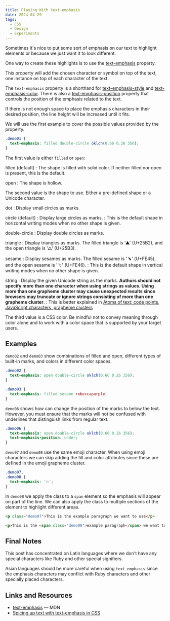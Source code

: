 ```yaml
---
title: Playing With text-emphasis
date: 2024-04-29
tags:
  - CSS
  - Design
  - Experiments
---
```


Sometimes it's nice to put some sort of emphasis on our text to highlight elements or because we just want it to look different.

One way to create these highlights is to use the [text-emphasis](https://developer.mozilla.org/en-US/docs/Web/CSS/text-emphasis) property.

This property will add the chosen character or symbol on top of the text, one instance on top of each character of the text.

The `text-emphasis` property is a shorthand for [text-emphasis-style](https://developer.mozilla.org/en-US/docs/Web/CSS/text-emphasis-style) and [text-emphasis-color](https://developer.mozilla.org/en-US/docs/Web/CSS/text-emphasis-color). There is also a [text-emphasis-position](https://developer.mozilla.org/en-US/docs/Web/CSS/text-emphasis-position) property that controls the position of the emphasis related to the text.

If there is not enough space to place the emphasis characters in their desired position, the line height will be increased until it fits.

We will use the first example to cover the possible values provided by the property.

```css
.demo01 {
  text-emphasis: filled double-circle oklch(0.66 0.26 356);
}
```

The first value is either `filled` or `open`:

filled (default)
: The shape is filled with solid color. If neither filled nor open is present, this is the default.

open
: The shape is hollow.

The second value is the shape to use. Either a pre-defined shape or a Unicode character.

dot
: Display small circles as marks.

circle (default)
: Display large circles as marks.
: This is the default shape in horizontal writing modes when no other shape is given.

double-circle
: Display double circles as marks.

triangle
: Display triangles as marks. The filled triangle is '▲' (U+25B2), and the open triangle is '△' (U+25B3).

sesame
: Display sesames as marks. The filled sesame is '﹅' (U+FE45), and the open sesame is '﹆' (U+FE46).
: This is the default shape in vertical writing modes when no other shape is given.

string
: Display the given Unicode string as the marks. **Authors should not specify more than one character when using strings as values. Using more than one grapheme cluster may cause unexpected results since browsers may truncate or ignore strings consisting of more than one grapheme cluster**.
: This is better explained in [Atoms of text: code points, JavaScript characters, grapheme clusters ](https://exploringjs.com/impatient-js/ch_strings.html#atoms-of-text)

The third value is a CSS color. Be mindful not to convey meaning through color alone and to work with a color space that is supported by your target users.

## Examples

`demo02` and `demo03` show combinations of filled and open, different types of built-in marks, and colors in different color spaces.

```css
.demo02 {
  text-emphasis: open double-circle oklch(0.66 0.26 356);
}

.demo03 {
  text-emphasis: filled sesame rebeccapurple;
}
```

`demo06` shows how can change the position of the marks to below the text. However, you must ensure that the marks will not be confused with underlines that distinguish links from regular text.

```css
.demo06 {
  text-emphasis: open double-circle oklch(0.66 0.26 356);
  text-emphasis-position: under;
}
```

`demo07` and `demo08` use the same emoji character. When using emoji characters we can skip adding the fill and color attributes since these are defined in the emoji grapheme cluster.

```css
.demo07,
.demo08 {
  text-emphasis: '🔥';
}
```

In `demo08` we apply the class to a `span` element so the emphasis will appear on part of the line. We can also apply the class to multiple sections of the element to highlight different areas.

```html
<p class="demo07">This is the example paragraph we want to use</p>

<p>This is the <span class="demo08">example paragraph</span> we want to use</p>
```

## Final Notes

This post has concentrated on Latin languages where we don't have any special characters like Ruby and other special signifiers.

Asian languages should be more careful when using `text-emphasis` since the emphasis characters may conflict with Ruby characters and other specially placed characters.

## Links and Resources

* [text-emphasis](https://developer.mozilla.org/en-US/docs/Web/CSS/text-emphasis) &mdash; MDN
* [Spicing up text with text-emphasis in CSS](https://www.amitmerchant.com/spicing-up-text-with-text-emphasis-in-css/)
